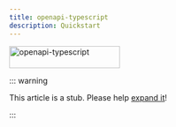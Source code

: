 ```yaml
---
title: openapi-typescript
description: Quickstart
---
```


<img src="/assets/openapi-ts.svg" alt="openapi-typescript" width="200" height="40" />

::: warning

This article is a stub. Please help [expand it](https://github.com/drwpow/openapi-typescript/tree/main/docs/zh/)!

:::
